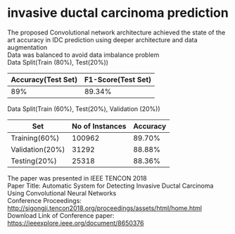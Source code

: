 # invasive ductal carcinoma prediction
The proposed Convolutional network architecture achieved the state of the art accuracy in IDC prediction using deeper architecture and data augmentation<br>
Data was balanced to avoid data imbalance problem<br>
Data Split(Train (80%), Test(20%))



| Accuracy(Test Set)  | F1-Score(Test Set) |
| ------------- | ------------- |
| 89%  | 89.34%  |


Data Split(Train (60%), Test(20%), Validation (20%))

| Set | No of Instances | Accuracy |
| ------------- | ------------- | ------------- |
|Training(60%)|100962|89.70%|
|Validation(20%)|31292|88.88%|
|Testing(20%)|25318|88.36%|

The paper was presented in IEEE TENCON 2018 <br>
Paper Title: Automatic System for Detecting Invasive Ductal Carcinoma Using Convolutional Neural Networks<br>
Conference Proceedings: http://sigongji.tencon2018.org/proceedings/assets/html/home.html <br>
Download Link of Conference paper: https://ieeexplore.ieee.org/document/8650376 <br>

